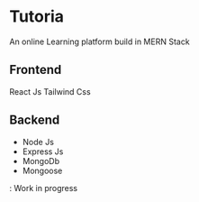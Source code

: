 # Tutoria

An online Learning platform build in MERN Stack

## Frontend 

React Js
Tailwind Css

## Backend 
<ul>
<li> Node Js  </ li>
<li> Express Js </ li>
<li> MongoDb </ li>
<li> Mongoose </ li>
</ul>



: Work in progress 


